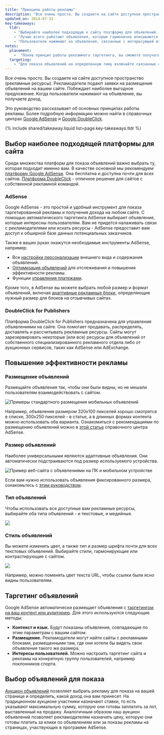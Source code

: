 ```yaml
---
title: "Принципы работы рекламы"
description: "Все очень просто. Вы создаете на сайте доступное пространство (рекламный ресурс). Рекламодатели подают заявки на размещение объявлений на вашем сайте. Побеждает наиболее выгодное предложение. Когда пользователи нажимают на объявление, вы получаете доход."
updated_on: 2014-07-31
key-takeaways:
  tldr: 
    - "Выбирайте наиболее подходящую к сайту платформу для объявлений. В качестве основной платформы мы рекомендуем <a href='http://www.google.com/adsense/start/'>AdSense</a>, а для сайтов с собственной рекламной командой подойдет <a href='http://www.google.com/doubleclick/publishers/'>платформа DoubleClick</a>."
    - "Лучше всего работают объявления, которые гармонично вписываются в сайт. Их цветовая гамма, содержание, размер и место размещения влияют на впечатления пользователей." 
    - "Пользователи нажимают на объявления, связанные с интересующей их темой."
notes:
  placement:
    -  "Поняв принцип работы рекламного таргетинга, вы сможете получать максимальную прибыль."
  targeting:
    - "Для показа объявлений на определенную тему включайте связанные с ней предложения и параграфы."
---
```


<p class="intro">
  Все очень просто. Вы создаете на сайте доступное пространство (рекламные ресурсы). Рекламодатели подают заявки на размещение объявлений на вашем сайте. Побеждает наиболее выгодное предложение. Когда пользователи нажимают на объявление, вы получаете доход.
</p>

Это руководство рассказывает об основных принципах работы рекламы. Более подробную информацию можно найти в справочных центрах <a href="https://support.google.com/adsense/answer/181947">Google AdSense</a> и <a href="https://support.google.com/dfp_sb/?utm_medium=et&utm_source=dfp_sb_support_tab&utm_campaign=dfp_sb#topic=13148">Google DoubleClick</a>.



{% include shared/takeaway.liquid list=page.key-takeaways.tldr %}

## Выбор наиболее подходящей платформы для сайта

Среди множества платформ для показа объявлений важно выбрать ту, которая подходит именно вам. В качестве основной мы рекомендуем [платформу Google AdSense](http://www.google.com/adsense/start/). Она бесплатна и доступна почти для всех сайтов. [Платформа DoubleClick](https://www.google.com/doubleclick/publishers/) - отличное решение для сайтов с собственной рекламной командой.

### AdSense

Google AdSense - это простой и удобный инструмент для показа таргетированной рекламы и получения дохода на любом сайте. С помощью автоматического таргетинга AdSense выбирает объявления, которые интересны пользователям.  Вам не придется налаживать связи с рекламодателями или искать ресурсы - AdSense предоставит вам доступ к обширной базе данных потенциальных заказчиков.

Также в ваших руках окажутся необходимые инструменты AdSense, например:

* Все [настройки персонализации](https://support.google.com/adsense/answer/160374) внешнего вида и содержания объявлений.
* [Оптимизация объявлений](https://support.google.com/adsense/answer/2973289) для отслеживания и повышения эффективности рекламы.
* Функции [управления платежами](https://support.google.com/adsense/answer/2569265).

Кроме того, в AdSense вы можете выбрать любой размер и формат объявлений, включая [адаптивные рекламные блоки](https://support.google.com/adsense/answer/3213689), определяющие нужный размер для блоков на отзывчивых сайтах.


### DoubleClick for Publishers

Платформа DoubleClick for Publishers предназначена для управления объявлениями на сайте. Она помогает продавать, распределять, доставлять и рассчитывать рекламные ресурсы. Сайты могут зарезервировать некоторые (или все) ресурсы для объявлений от собственного специализированного рекламного отдела либо от аукционных сервисов, таких как AdSense или AdExchange.

## Повышение эффективности рекламы

### Размещение объявлений
Размещайте объявления так, чтобы они были видны, но не мешали пользователям взаимодействовать с сайтом. 

<img src="images/mobile_ads_placement.png" alt="Примеры стандартного размещения мобильных объявлений">

Например, объявления размером 320х100 пикселей хорошо смотрятся в списке, 300х250 пикселей - в статье, а в длинных формах контента можно использовать оба варианта.  Ознакомиться с рекомендациями по размещению объявлений можно в [этой статье](https://support.google.com/adsense/answer/1282097) справочного центра AdSense. 

### Размер объявлений
Наиболее универсальными являются адаптивные объявления. Они автоматически подстраиваются под размер используемого устройства. 

<img src="images/ad-ss-600.png" 
  srcset="images/ad-ss-1200.png 1200w, 
          images/ad-ss-900.png 900w,
          images/ad-ss-600.png 600w, 
          images/ad-ss-300.png 300w" 
  alt="Пример веб-сайта с объявлениями на ПК и мобильном устройстве">

Если вам нужно использовать объявления фиксированного размера, ознакомьтесь с [этим руководством](https://support.google.com/adsense/answer/6002621).


### Тип объявлений
Чтобы использовать все доступные вам рекламные ресурсы, выбирайте оба типа объявлений - и текстовые, и медийные.

<img src="images/mobileimage.png">

### Стиль объявлений
Вы можете изменить цвет, а также тип и размер шрифта почти для всех текстовых объявлений. Выбирайте стили, гармонирующие или контрастирующие с сайтом. 

<img src="images/mobiletext_withcolor.png">

Например, можно поменять цвет текста URL, чтобы ссылки были ясно видны пользователям.


## Таргетинг объявлений
Google AdSense автоматически размещает объявления с [таргетингом на ваш контент или аудиторию](https://support.google.com/adsense/answer/9713).
Для этого используются следующие методы:

* **Контекст и язык.** Будут показаны объявления, совпадающие по этим параметрам с вашим сайтом.
* **Размещение.** Рекламодатели могут найти сайты с рекламными блоками, размещенными там, где они хотели бы видеть свои объявления такого же размера.
* **Интересы пользователей.** Можно настроить таргетинг сайта и рекламы на конкретную группу пользователей, например поклонников спорта.


## Выбор объявлений для показа
[Аукцион объявлений](https://support.google.com/adsense/answer/160525) позволяет выбрать рекламу для показа на вашей странице и определить, какой доход она вам принесет. На традиционном аукционе участники назначают ставки, то есть указывают максимальную сумму, которую они готовы заплатить за лот, выставленный на продажу. Аналогичным образом наш аукцион объявлений позволяет рекламодателям назначить цену, которую они готовы платить за клики по объявлениям или за показы рекламы на страницах, участвующих в программе AdSense.


